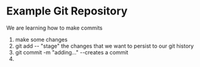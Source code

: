 # Example Git Repository

We are learning how to make commits
1. make some changes
2. git add -- "stage" the changes that we want to persist to our git history
3. git commit -m "adding..." --creates a commit 
4. 